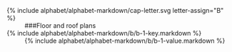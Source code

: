 

<dl>

<dt markdown="1" class="alphabet-table-key">
{% include alphabet/alphabet-markdown/cap-letter.svg letter-assign="B" %}
</dt>
<dd class="alphabet-table-value">
<div markdown="1">
###Floor and roof plans
</div>

<dt markdown="1">
{% include alphabet/alphabet-markdown/b/b-1-key.markdown %}
</dt>
<dd>
<div markdown="1">
{% include alphabet/alphabet-markdown/b/b-1-value.markdown %}
</div>
</dd>

</dl>